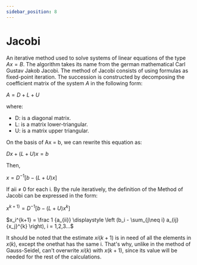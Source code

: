 ```yaml
---
sidebar_position: 8
---
```


# Jacobi 

An iterative method used to solve systems of linear equations of the type $Ax=B$. The algorithm takes its name from the german mathematical Carl Gustav Jakob Jacobi. The method of Jacobi consists of using formulas as fixed-point iteration. The succession is constructed by decomposing the coefficient matrix of the system $A$ in the following form:

$A = D + L + U$

where:
 - D: is a diagonal matrix.
 - L: is a matrix lower-triangular.
 - U: is a matrix upper triangular. 
 
On the basis of Ax = b, we can rewrite this equation as:

$Dx + (L + U)x = b$

Then,

$x = D^{-1}[b-(L+U)x]$

If aii ≠ 0 for each i. By the rule iteratively, the definition of the Method of Jacobi can be expressed in the form:

$x^{k+1)} = D^{-1}[b-(L+U)x^{k}]$

$x_i^{k+1} = \frac 1 {a_{ii}} \displaystyle \left (b_i - \sum_{j\neq i} a_{ij} {x_j}^{k} \right), i = 1,2,3...$


It should be noted that the estimate $xi(k+1)$ is in need of all the elements in $x(k)$, except the onethat has the same i. That's why, unlike in the method of Gauss-Seidel, can't overwrite $xi(k)$ with $x(k+1)$, since its value will be needed for the rest of the calculations.